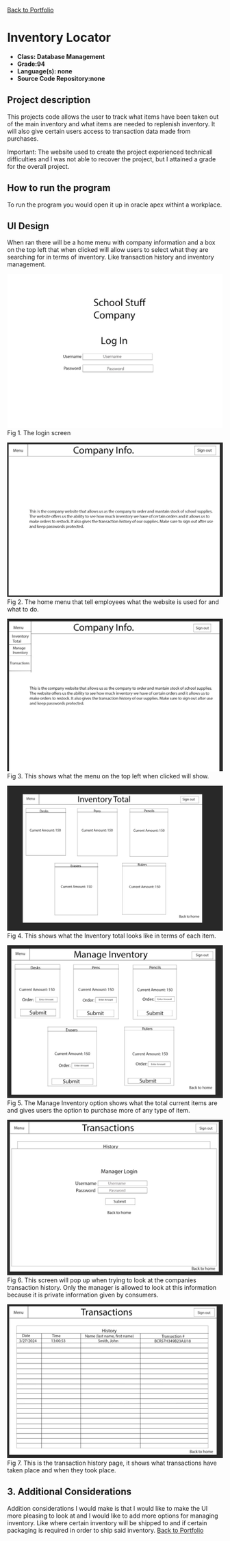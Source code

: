 [Back to Portfolio](./)

Inventory Locator
===============

-   **Class: Database Management** 
-   **Grade:94** 
-   **Language(s): none** 
-   **Source Code Repository:none**

## Project description

This projects code allows the user to track what items have been taken out of the main inventory and what items are needed to replenish inventory. It will also give certain users access to transaction data made from purchases.

Important: The website used to create the project experienced technicall difficulties and I was not able to recover the project, but I attained a grade for the overall project.

## How to run the program

To run the program you would open it up in oracle apex withint a workplace.

## UI Design

When ran there will be a home menu with company information and a box on the top left that when clicked will allow users to select what they are searching for in terms of inventory. Like transaction history and inventory management.

![screenshot](images/inventory1.JPG)  
Fig 1. The login screen

![screenshot](images/inventory2.JPG)  
Fig 2. The home menu that tell employees what the website is used for and what to do.

![screenshot](images/inventory3.JPG)  
Fig 3. This shows what the menu on the top left when clicked will show.

![screenshot](images/inventory4.JPG)  
Fig 4. This shows what the Inventory total looks like in terms of each item.

![screenshot](images/inventory6.JPG)  
Fig 5. The Manage Inventory option shows what the total current items are and gives users the option to purchase more of any type of item.

![screenshot](images/inventory5.JPG)  
Fig 6. This screen will pop up when trying to look at the companies transaction history. Only the manager is allowed to look at this information because it is private information given by consumers.

![screenshot](images/inventory7.JPG)  
Fig 7. This is the transaction history page, it shows what transactions have taken place and when they took place.

## 3. Additional Considerations

Addition considerations I would make is that I would like to make the UI more pleasing to look at and I would like to add more options for managing inventory. Like where certain inventory will be shipped to and if certain packaging is required in order to ship said inventory.
[Back to Portfolio](./)
